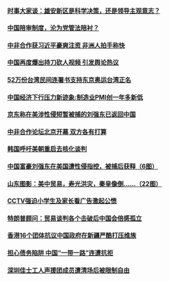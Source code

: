 #### [时事大家谈：雄安新区是科学决策，还是领导主观意志？](../pages/zyyyoeqqvi/4555691.md) 

#### [中国陪审制度，沦为党管法陪衬？](../pages/zyyyoeqqvi/4555624.md) 

#### [中非合作获习近平豪爽注资 非洲人拍手称快](../pages/zyyyoeqqvi/4555609.md) 

#### [中国再度爆出持刀砍人视频 引发舆论热议](../pages/zyyyoeqqvi/4555471.md) 

#### [52万份台湾民间连署书支持东京奥运台湾正名](../pages/zyyyoeqqvi/4555424.md) 

#### [中国经济下行压力新迹象:制造业PMI创一年多新低](../pages/zyyyoeqqvi/4555400.md) 

#### [京东称在美涉性侵短暂被捕的刘强东已返回中国](../pages/zyyyoeqqvi/4555393.md) 

#### [中非合作论坛北京开幕 双方各有打算](../pages/zyyyoeqqvi/4555296.md) 

#### [韩国呼吁美朝重启去核化谈判](../pages/zyyyoeqqvi/4555264.md) 

#### [中国富豪刘强东在美国遭性侵指控，被捕后获释（6图）](../pages/zyyyoeqqvi/4554747.md) 

#### [山东图影：美中贸易，寿光洪灾，秦皇像倒……（22图）](../pages/zyyyoeqqvi/4549400.md) 

#### [CCTV强迫小学生及家长看广告激起公愤](../pages/zyyyoeqqvi/4554620.md) 

#### [特朗普顾问：贸易谈判各个击破后中国会倍感孤立](../pages/zyyyoeqqvi/4554603.md) 

#### [香港16个团体抗议中国政府在新疆严酷打压维族](../pages/zyyyoeqqvi/4554564.md) 

#### [担心债务陷阱 中国“一带一路”连遭抗拒](../pages/zyyyoeqqvi/4554558.md) 

#### [深圳佳士工人声援团成员遭清场后被限制自由](../pages/zyyyoeqqvi/4554476.md) 

